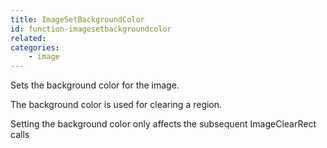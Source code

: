 ```yaml
---
title: ImageSetBackgroundColor
id: function-imagesetbackgroundcolor
related:
categories:
    - image
---
```


Sets the background color for the image.

The background color is used for clearing a region.

Setting the background color only affects the subsequent ImageClearRect calls